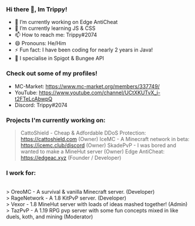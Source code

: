 ### Hi there 👋, Im Trippy!

- 🔭 I’m currently working on Edge AntiCheat
- 🌱 I’m currently learning JS & CSS
- 📫 How to reach me: Trippy#2074
- 😄 Pronouns: He/Him
- ⚡ Fun fact: I have been coding for nearly 2 years in Java!
- 🤔 I specialise in Spigot & Bungee API

### Check out some of my profiles!

* MC-Market: https://www.mc-market.org/members/337749/
* YouTube: https://www.youtube.com/channel/UCtXKUTvX_i-t2FTeLcAbwpQ
* Discord: Trippy#2074

### Projects I'm currently working on:

> CattoShield - Cheap & Adfordable DDoS Protection: https://cattoshield.com (Owner)
> IceMC - A Minecraft network in beta: https://icemc.club/discord (Owner)
> SkadePvP - I was bored and wanted to make a MineHut server (Owner)
> Edge AntiCheat: https://edgeac.xyz (Founder / Developer)

### I work for:

<br>> OreoMC - A survival & vanilla Minecraft server. (Developer)
<br>> RageNetwork - A 1.8 KitPvP server. (Developer)
<br>> Vexor - 1.8 MineHut server with loads of ideas mashed together! (Admin)
<br>> TazPvP - A 1.19 RPG pvp server with some fun concepts mixed in like duels, koth, and mining (Moderator)
